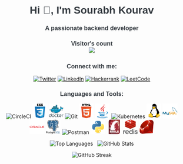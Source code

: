 <center>
  <h1 style="font-family: Arial, sans-serif; color: #343a40;">Hi 👋, I'm Sourabh Kourav</h1>
  <h3 style="font-family: Arial, sans-serif; color: #343a40;">A passionate backend developer</h3>
  
  <h3 style="font-family: Arial, sans-serif; color: #343a40;">Visitor's count <br>
    <img src="https://profile-counter.glitch.me/sourabhkourav/count.svg" />
  </h3>
  
  <h3 style="font-family: Arial, sans-serif; color: #343a40;">Connect with me:</h3>
  <div>
    <a href="https://twitter.com/isourabhkourav" target="_blank"><img src="https://raw.githubusercontent.com/rahuldkjain/github-profile-readme-generator/master/src/images/icons/Social/twitter.svg" alt="Twitter" width="30" height="30"></a>
    <a href="https://linkedin.com/in/sourabhkourav" target="_blank"><img src="https://raw.githubusercontent.com/rahuldkjain/github-profile-readme-generator/master/src/images/icons/Social/linked-in-alt.svg" alt="LinkedIn" width="30" height="30"></a>
    <a href="https://www.hackerrank.com/sourabhkourav422" target="_blank"><img src="https://raw.githubusercontent.com/rahuldkjain/github-profile-readme-generator/master/src/images/icons/Social/hackerrank.svg" alt="Hackerrank" width="30" height="30"></a>
    <a href="https://www.leetcode.com/sourabhkourav" target="_blank"><img src="https://raw.githubusercontent.com/rahuldkjain/github-profile-readme-generator/master/src/images/icons/Social/leet-code.svg" alt="LeetCode" width="30" height="30"></a>
  </div>
  
  <h3 style="font-family: Arial, sans-serif; color: #343a40;">Languages and Tools:</h3>
  <div>
    <img src="https://www.vectorlogo.zone/logos/circleci/circleci-icon.svg" alt="CircleCI" width="40" height="40">
    <img src="https://raw.githubusercontent.com/devicons/devicon/master/icons/css3/css3-original-wordmark.svg" alt="CSS3" width="40" height="40">
    <img src="https://raw.githubusercontent.com/devicons/devicon/master/icons/docker/docker-original-wordmark.svg" alt="Docker" width="40" height="40">
    <img src="https://www.vectorlogo.zone/logos/git-scm/git-scm-icon.svg" alt="Git" width="40" height="40">
    <img src="https://raw.githubusercontent.com/devicons/devicon/master/icons/html5/html5-original-wordmark.svg" alt="HTML5" width="40" height="40">
    <img src="https://raw.githubusercontent.com/devicons/devicon/master/icons/java/java-original.svg" alt="Java" width="40" height="40">
    <img src="https://www.vectorlogo.zone/logos/kubernetes/kubernetes-icon.svg" alt="Kubernetes" width="40" height="40">
    <img src="https://raw.githubusercontent.com/devicons/devicon/master/icons/linux/linux-original.svg" alt="Linux" width="40" height="40">
    <img src="https://raw.githubusercontent.com/devicons/devicon/master/icons/mysql/mysql-original-wordmark.svg" alt="MySQL" width="40" height="40">
    <img src="https://raw.githubusercontent.com/devicons/devicon/master/icons/oracle/oracle-original.svg" alt="Oracle" width="40" height="40">
    <img src="https://raw.githubusercontent.com/devicons/devicon/master/icons/postgresql/postgresql-original-wordmark.svg" alt="PostgreSQL" width="40" height="40">
    <img src="https://www.vectorlogo.zone/logos/getpostman/getpostman-icon.svg" alt="Postman" width="40" height="40">
    <img src="https://raw.githubusercontent.com/devicons/devicon/master/icons/python/python-original.svg" alt="Python" width="40" height="40">
    <img src="https://raw.githubusercontent.com/devicons/devicon/master/icons/rails/rails-original-wordmark.svg" alt="Rails" width="40" height="40">
    <img src="https://raw.githubusercontent.com/devicons/devicon/master/icons/redis/redis-original-wordmark.svg" alt="Redis" width="40" height="40">
    <img src="https://raw.githubusercontent.com/devicons/devicon/master/icons/ruby/ruby-original.svg" alt="Ruby" width="40" height="40">
  </div>
  
  <p>
    <img src="https://github-readme-stats.vercel.app/api/top-langs?username=sourabhkourav&show_icons=true&locale=en&layout=compact" alt="Top Languages">
    &nbsp;
    <img src="https://github-readme-stats.vercel.app/api?username=sourabhkourav&show_icons=true&locale=en" alt="GitHub Stats">
  </p>
  
  <!-- current streak numbers -->
  <p><img src="https://github-readme-streak-stats.herokuapp.com/?user=sourabhkourav&" alt="GitHub Streak"></p>
</center>
